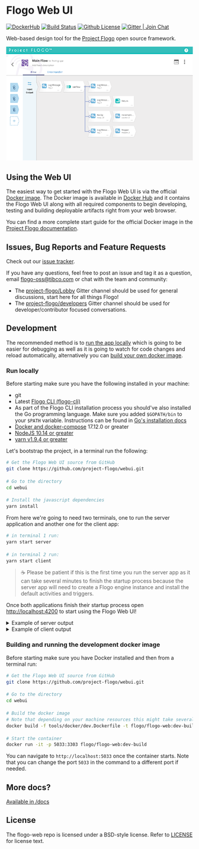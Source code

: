 # Flogo Web UI

[![DockerHub](https://images.microbadger.com/badges/version/flogo/flogo-docker.svg)](https://hub.docker.com/r/flogo/flogo-docker/)
[![Build Status](https://travis-ci.com/project-flogo/flogo-web.svg?branch=master)](https://travis-ci.com/project-flogo/flogo-web)
[![Github License](https://img.shields.io/badge/license-BSD%20style-blue.svg)](./LICENSE)
[![Gitter | Join Chat](https://badges.gitter.im/Join%20Chat.svg)](https://gitter.im/project-flogo/Lobby)

Web-based design tool for the [Project Flogo](https://github.com/TIBCOSoftware/flogo) open source framework.

![Flogo Web UI Screenshot](docs/img/v0_9_0-screenshot.png)

## Using the Web UI

The easiest way to get started with the Flogo Web UI is via the official [Docker image](https://hub.docker.com/r/flogo/flogo-docker).
The Docker image is available in [Docker Hub](https://hub.docker.com/r/flogo/flogo-docker) and it contains the Flogo Web UI
along with all required components to begin developing, testing and building deployable artifacts right from your web browser.

You can find a more complete start guide for the official Docker image in the [Project Flogo documentation](https://tibcosoftware.github.io/flogo/getting-started/getting-started-webui).

## Issues, Bug Reports and Feature Requests

Check out our [issue tracker](https://github.com/TIBCOSoftware/flogo-web/issues).

If you have any questions, feel free to post an issue and tag it as a question, email flogo-oss@tibco.com or chat with the team and community:

- The [project-flogo/Lobby](https://gitter.im/project-flogo/Lobby) Gitter channel should be used for general discussions, start here for all things Flogo!
- The [project-flogo/developers](https://gitter.im/project-flogo/developers) Gitter channel should be used for developer/contributor focused conversations.

## Development

The recommended method is to [run the app locally](#run-locally) which is going to be easier for debugging as well as it is
going to watch for code changes and reload automatically, alternatively you can [build your own docker image](#building-and-running-the-development-docker-image).

### Run locally

Before starting make sure you have the following installed in your machine:

- git
- Latest [Flogo CLI (flogo-cli)](https://github.com/project-flogo/cli)
- As part of the Flogo CLI installation process you should've also installed the Go programming language. Make sure
  you added `$GOPATH/bin` to your `$PATH` variable. Instructions can be found in [Go's installation docs](https://golang.org/doc/install)
- [Docker and docker-compose](https://www.docker.com) 17.12.0 or greater
- [NodeJS 10.14 or greater](https://nodejs.org/en/download/releases/)
- [yarn v1.9.4 or greater](https://yarnpkg.com)

Let's bootstrap the project, in a terminal run the following:

```bash
# Get the Flogo Web UI source from GitHub
git clone https://github.com/project-flogo/webui.git

# Go to the directory
cd webui

# Install the javascript dependencies
yarn install
```

From here we're going to need two terminals, one to run the server application and another one for the client app:

```bash
# in terminal 1 run:
yarn start server

# in terminal 2 run:
yarn start client
```

> :coffee: Please be patient if this is the first time you run the server app as it can take several minutes to finish the
> startup process because the server app will need to create a Flogo engine instance and install the default activities and triggers.

Once both applications finish their startup process open [http://localhost:4200](http://localhost:4200) to start using the Flogo Web UI!

<details><summary>Example of server output</summary>

```

 ======================================================
                 ___       __   __   __ TM
                |__  |    /  \ / _` /  \
                |    |___ \__/ \__| \__/

   [success] open http://localhost:3303 in your browser
  ======================================================
```

</details>

<details><summary>Example of client output</summary>

```

❯ yarn start client
yarn run v1.9.4
$ ng serve client
** Angular Live Development Server is listening on localhost:4200, open your browser on http://localhost:4200/ **
                                                           s Date: 2019-04-01T22:09:22.196Z
Hash: 4ef21db4aa063e7aa9a9
Time: 22777ms
chunk {app-app-module} app-app-module.js, app-app-module.js.map (app-app-module) 370 kB  [rendered]
chunk {config-config-module} config-config-module.js, config-config-module.js.map (config-config-module) 16.2 kB  [rendered]
chunk {flogo-web-plugins-flow-client} flogo-web-plugins-flow-client.js, flogo-web-plugins-flow-client.js.map (flogo-web-plugins-flow-client) 1.58 MB  [rendered]
chunk {home-home-module} home-home-module.j
```

</details>

### Building and running the development docker image

Before starting make sure you have Docker installed and then from a terminal run:

```bash
# Get the Flogo Web UI source from GitHub
git clone https://github.com/project-flogo/webui.git

# Go to the directory
cd webui

# Build the docker image
# Note that depending on your machine resources this might take several minutes
docker build -f tools/docker/dev.Dockerfile -t flogo/flogo-web:dev-build .

# Start the container
docker run -it -p 5033:3303 flogo/flogo-web:dev-build

```

You can navigate to `http://localhost:5033` once the container starts. Note that you can change
the port `5033` in the command to a different port if needed.

## More docs?

[Available in /docs](./docs)

<!-- ## Contributing -->

## License

The flogo-web repo is licensed under a BSD-style license. Refer to [LICENSE](./LICENSE) for license text.
